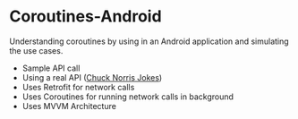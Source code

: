 # Coroutines-Android

Understanding coroutines by using in an Android application and simulating the use cases.
- Sample API call
- Using a real API ([Chuck Norris Jokes](https://api.chucknorris.io))
- Uses Retrofit for network calls
- Uses Coroutines for running network calls in background
- Uses MVVM Architecture 
